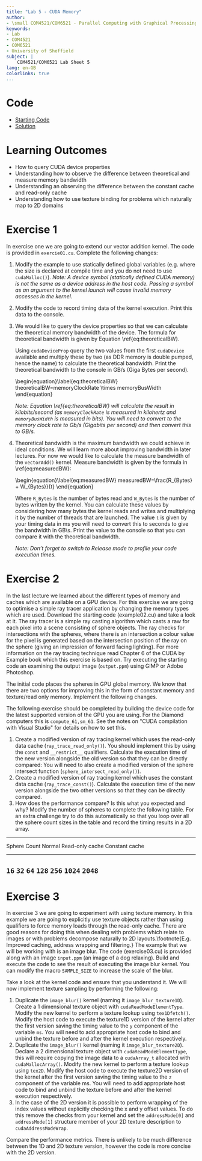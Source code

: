 ```yaml
---
title: "Lab 5 - CUDA Memory"
author:
- \small COM4521/COM6521 - Parallel Computing with Graphical Processing Units (GPUs)
keywords:
- Lab
- COM4521
- COM6521
- University of Sheffield
subject: |
    COM4521/COM6521 Lab Sheet 5
lang: en-GB
colorlinks: true
...
```


# Code

* [Starting Code](https://github.com/RSE-Sheffield/COMCUDA_labs/archive/Lab05_src.zip)
* [Solution](https://github.com/RSE-Sheffield/COMCUDA_labs/archive/Lab05_sln.zip)

# Learning Outcomes

*   How to query CUDA device properties
*   Understanding how to observe the difference between theoretical and measure memory bandwidth
*   Understanding an observing the difference between the constant cache and read-only cache
*   Understanding how to use texture binding for problems which naturally map to 2D domains

# Exercise 1

In exercise one we are going to extend our vector addition kernel. The code is provided in `exercie01.cu`. Complete the following changes:

1.  Modify the example to use statically defined global variables (e.g. where the size is declared at compile time and you do not need to use `cudaMalloc()`). 
    *Note: A device symbol (statically defined CUDA memory) is not the same as a device address in the host code. Passing a symbol as an argument to the kernel launch will cause invalid memory accesses in the kernel.*
2.  Modify the code to record timing data of the kernel execution. Print this data to the console.
3.  We would like to query the device properties so that we can calculate the theoretical memory bandwidth of the device. The formula for theoretical bandwidth is given by Equation \ref{eq:theoreticalBW}.
    
    Using `cudaDeviceProp` query the two values from the first `cudaDevice` available and multiply these by two (as DDR memory is double pumped, hence the name) to calculate the theoretical bandwidth. Print the theoretical bandwidth to the console in GB/s (Giga Bytes per second).
    
    \begin{equation}\label{eq:theoreticalBW}
    theoreticalBW=memoryClockRate \times memoryBusWidth
    \end{equation}
    
    *Note: Equation \ref{eq:theoreticalBW} will calculate the result in kilobits/second (as `memoryClockRate` is measured in kilohertz and `memoryBusWidth` is measured in bits). You will need to convert to the memory clock rate to Gb/s (Gigabits per second) and then convert this to GB/s.*

4.  Theoretical bandwidth is the maximum bandwidth we could achieve in ideal conditions. We will learn more about improving bandwidth in later lectures. For now we would like to calculate the measure bandwidth of the `vectorAdd()` kernel. Measure bandwidth is given by the formula in \ref{eq:measuredBW}:

    \begin{equation}\label{eq:measuredBW}
    measuredBW=\frac{R_{Bytes} + W_{Bytes}}{t}
    \end{equation}

    Where `R_Bytes` is the number of bytes read and `W_Bytes` is the number of bytes written by the kernel. You can calculate these values by considering how many bytes the kernel reads and writes and multiplying it by the number of threads that are launched. The value `t` is given by your timing data in ms you will need to convert this to seconds to give the bandwidth in GB\\s. Print the value to the console so that you can compare it with the theoretical bandwidth. 

    *Note: Don’t forget to switch to Release mode to profile your code execution times.*

# Exercise 2

In the last lecture we learned about the different types of memory and caches which are available on a GPU device. For this exercise we are going to optimise a simple ray tracer application by changing the memory types which are used. Download the starting code (example02.cu) and take a look at it. The ray tracer is a simple ray casting algorithm which casts a raw for each pixel into a scene consisting of sphere objects. The ray checks for intersections with the spheres, where there is an intersection a colour value for the pixel is generated based on the intersection position of the ray on the sphere (giving an impression of forward facing lighting). For more information on the ray tracing technique read Chapter 6 of the CUDA by Example book which this exercise is based on. Try executing the starting code an examining the output image (`output.ppm`) using GIMP or Adobe Photoshop.

The initial code places the spheres in GPU global memory. We know that there are two options for improving this in the form of constant memory and texture/read only memory. Implement the following changes.

The following exercise should be completed by building the device code for the latest supported version of the GPU you are using. For the Diamond computers this is `compute_61,sm_61`. See the notes on "CUDA compilation with Visual Studio" for details on how to set this.

1.  Create a modified version of ray tracing kernel which uses the read-only data cache (`ray_trace_read_only()`). You should implement this by using the `const` and `__restrict__` qualifiers.  Calculate the execution time of the new version alongside the old version so that they can be directly compared: You will need to also create a modified version of the sphere intersect function (`sphere_intersect_read_only()`).
2.  Create a modified version of ray tracing kernel which uses the constant data cache (`ray_trace_const()`). Calculate the execution time of the new version alongside the two other versions so that they can be directly compared.
3.  How does the performance compare? Is this what you expected and why? Modify the number of spheres to complete the following table. For an extra challenge try to do this automatically so that you loop over all the sphere count sizes in the table and record the timing results in a 2D array. 

--------------------------------------------------
Sphere Count Normal Read-only cache Constant cache
------------ ------ --------------- --------------
`16`
`32`
`64`
`128`
`256`
`1024`
`2048`
--------------------------------------------------

# Exercise 3

In exercise 3 we are going to experiment with using texture memory. In this example we are going to explicitly use texture objects rather than using qualifiers to force memory loads through the read-only cache. There are good reasons for doing this when dealing with problems which relate to images or with problems decompose naturally to 2D layouts.\footnote{E.g. Improved caching, address wrapping and filtering.} The example that we will be working with is an image blur. The code (exercise03.cu) is provided along with an image `input.ppm` (an image of a dog relaxing). Build and execute the code to see the result of executing the image blur kernel. You can modify the macro `SAMPLE_SIZE` to increase the scale of the blur. 

Take a look at the kernel code and ensure that you understand it. We will now implement texture sampling by performing the following:

1.  Duplicate the `image_blur()` kernel (naming it `image_blur_texture1D`). Create a 1 dimensional texture object with `cudaReadModeElementType`. Modify the new kernel to perform a texture lookup using `tex1Dfetch()`. Modify the host code to execute the texture1D version of the kernel after the first version saving the timing value to the `y` component of the variable `ms`. You will need to add appropriate host code to bind and unbind the texture before and after the kernel execution respectively.
2.  Duplicate the `image_blur()` kernel (naming it `image_blur_texture2D`). Declare a 2 dimensional texture object with `cudaReadModeElementType`, this will require copying the image data to a `cudaArray_t` allocated with `cudaMallocArray()`. Modify the new kernel to perform a texture lookup using `tex2D`. Modify the host code to execute the texture2D version of the kernel after the first version saving the timing value to the `z` component of the variable ms. You will need to add appropriate host code to bind and unbind the texture before and after the kernel execution respectively.
3.  In the case of the 2D version it is possible to perform wrapping of the index values without explicitly checking the x and y offset values. To do this remove the checks from your kernel and set the `addressMode[0]` and `addressMode[1]` structure member of your 2D texture description to `cudaAddressModeWrap`.

Compare the performance metrics. There is unlikely to be much difference between the 1D and 2D texture version, however the code is more concise with the 2D version.
